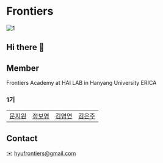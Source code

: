 # Frontiers

![1](https://github.com/hyuFrontiers/.github/assets/122873008/c32c082b-d7cc-4272-9dbe-52fb42f58ac4)

## Hi there 👋



## Member

Frontiers Academy at HAI LAB in Hanyang University ERICA

### 1기

|  |  |  |  |
| :---: | :---: | :---: | :---: |
| [문지원](https://github.com/mjwoon) | [정보영](https://github.com/zxcvb2002) | [김영연](https://github.com/orgs/hyuFrontiers/people/youngHYU) | [김은주](https://github.com/HYUeunju) |

## Contact

✉️ [hyufrontiers@gmail.com](hyufrontiers@gmail.com)

<!--

**Here are some ideas to get you started:**

🙋‍♀️ A short introduction - what is your organization all about?
🌈 Contribution guidelines - how can the community get involved?
👩‍💻 Useful resources - where can the community find your docs? Is there anything else the community should know?
🍿 Fun facts - what does your team eat for breakfast?
🧙 Remember, you can do mighty things with the power of [Markdown](https://docs.github.com/github/writing-on-github/getting-started-with-writing-and-formatting-on-github/basic-writing-and-formatting-syntax)
-->
